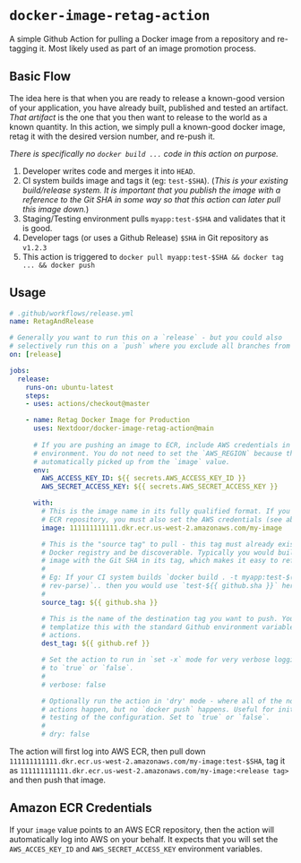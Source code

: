 # `docker-image-retag-action`

A simple Github Action for pulling a Docker image from a repository and
re-tagging it. Most likely used as part of an image promotion process.

## Basic Flow

The idea here is that when you are ready to release a known-good version of
your application, you have already built, published and tested an artifact.
_That artifact_ is the one that you then want to release to the world as a
known quantity. In this action, we simply pull a known-good docker image, retag
it with the desired version number, and re-push it.

_There is specifically no `docker build ...` code in this action on purpose._

1. Developer writes code and merges it into `HEAD`.
2. CI system builds image and tags it (eg: `test-$SHA`). (_This is your
   existing build/release system. It is important that you publish the image
   with a reference to the Git SHA in some way so that this action can later
   pull this image down._)
3. Staging/Testing environment pulls `myapp:test-$SHA` and validates that it is
   good.
4. Developer tags (or uses a Github Release) `$SHA` in Git repository as
   `v1.2.3`
5. This action is triggered to `docker pull myapp:test-$SHA && docker tag ...
   && docker push`

## Usage

```yaml
# .github/workflows/release.yml
name: RetagAndRelease

# Generally you want to run this on a `release` - but you could also
# selectively run this on a `push` where you exclude all branches from builds.
on: [release]

jobs:
  release:
    runs-on: ubuntu-latest
    steps:
    - uses: actions/checkout@master

    - name: Retag Docker Image for Production
      uses: Nextdoor/docker-image-retag-action@main
      
      # If you are pushing an image to ECR, include AWS credentials in the
      # environment. You do not need to set the `AWS_REGION` because that will be
      # automatically picked up from the `image` value.
      env:
        AWS_ACCESS_KEY_ID: ${{ secrets.AWS_ACCESS_KEY_ID }}
        AWS_SECRET_ACCESS_KEY: ${{ secrets.AWS_SECRET_ACCESS_KEY }}

      with:
        # This is the image name in its fully qualified format. If you use an
        # ECR repository, you must also set the AWS credentials (see above).
        image: 111111111111.dkr.ecr.us-west-2.amazonaws.com/my-image

        # This is the "source tag" to pull - this tag must already exist in the
        # Docker registry and be discoverable. Typically you would build the
        # image with the Git SHA in its tag, which makes it easy to reference here.
        #
        # Eg: If your CI system builds `docker build . -t myapp:test-$(git
        # rev-parse)`.. then you would use `test-${{ github.sha }}` here.
        #
        source_tag: ${{ github.sha }}

        # This is the name of the destination tag you want to push. You can
        # templatize this with the standard Github environment variables for
        # actions.
        dest_tag: ${{ github.ref }}

        # Set the action to run in `set -x` mode for very verbose logging. Set
        # to `true` or `false`.
        #
        # verbose: false

        # Optionally run the action in 'dry' mode - where all of the normal
        # actions happen, but no `docker push` happens. Useful for initial
        # testing of the configuration. Set to `true` or `false`.
        #
        # dry: false
```

The action will first log into AWS ECR, then pull down
`111111111111.dkr.ecr.us-west-2.amazonaws.com/my-image:test-$SHA`, tag it as
`111111111111.dkr.ecr.us-west-2.amazonaws.com/my-image:<release tag>` and then
push that image.

## Amazon ECR Credentials

If your `image` value points to an AWS ECR repository, then the action will
automatically log into AWS on your behalf. It expects that you will set the
`AWS_ACCES_KEY_ID` and `AWS_SECRET_ACCESS_KEY` environment variables.
